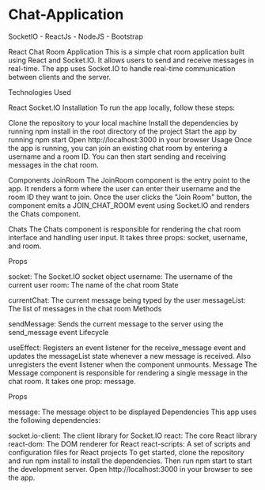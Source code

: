 # Chat-Application
SocketIO - ReactJs - NodeJS - Bootstrap

React Chat Room Application
This is a simple chat room application built using React and Socket.IO. It allows users to send and receive messages in real-time. The app uses Socket.IO to handle real-time communication between clients and the server.

Technologies Used

React
Socket.IO
Installation
To run the app locally, follow these steps:

Clone the repository to your local machine
Install the dependencies by running npm install in the root directory of the project
Start the app by running npm start
Open http://localhost:3000 in your browser
Usage
Once the app is running, you can join an existing chat room by entering a username and a room ID. You can then start sending and receiving messages in the chat room.

Components
JoinRoom
The JoinRoom component is the entry point to the app. It renders a form where the user can enter their username and the room ID they want to join. Once the user clicks the "Join Room" button, the component emits a JOIN_CHAT_ROOM event using Socket.IO and renders the Chats component.

Chats
The Chats component is responsible for rendering the chat room interface and handling user input. It takes three props: socket, username, and room.

Props

socket: The Socket.IO socket object
username: The username of the current user
room: The name of the chat room
State

currentChat: The current message being typed by the user
messageList: The list of messages in the chat room
Methods

sendMessage: Sends the current message to the server using the send_message event
Lifecycle

useEffect: Registers an event listener for the receive_message event and updates the messageList state whenever a new message is received. Also unregisters the event listener when the component unmounts.
Message
The Message component is responsible for rendering a single message in the chat room. It takes one prop: message.

Props

message: The message object to be displayed
Dependencies
This app uses the following dependencies:

socket.io-client: The client library for Socket.IO
react: The core React library
react-dom: The DOM renderer for React
react-scripts: A set of scripts and configuration files for React projects
To get started, clone the repository and run npm install to install the dependencies. Then run npm start to start the development server. Open http://localhost:3000 in your browser to see the app.
